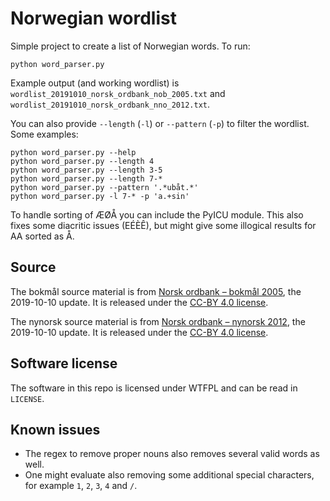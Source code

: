 # Norwegian wordlist

Simple project to create a list of Norwegian words. To run:

    python word_parser.py

Example output (and working wordlist) is `wordlist_20191010_norsk_ordbank_nob_2005.txt` and `wordlist_20191010_norsk_ordbank_nno_2012.txt`.

You can also provide `--length` (`-l`) or `--pattern` (`-p`) to filter the wordlist. Some examples:

    python word_parser.py --help
    python word_parser.py --length 4
    python word_parser.py --length 3-5
    python word_parser.py --length 7-*
    python word_parser.py --pattern '.*ubåt.*'
    python word_parser.py -l 7-* -p 'a.+sin'

To handle sorting of ÆØÅ you can include the PyICU module. This also fixes some diacritic issues (EÉÈÊ), but might give some illogical results for AA sorted as Å.

## Source

The bokmål source material is from [Norsk ordbank – bokmål 2005](https://www.nb.no/sprakbanken/ressurskatalog/oai-nb-no-sbr-5/), the 2019-10-10 update. It is released under the [CC-BY 4.0 license](https://creativecommons.org/licenses/by/4.0/).

The nynorsk source material is from [Norsk ordbank – nynorsk 2012](https://www.nb.no/sprakbanken/ressurskatalog/oai-nb-no-sbr-41/), the 2019-10-10 update. It is released under the [CC-BY 4.0 license](https://creativecommons.org/licenses/by/4.0/).

## Software license

The software in this repo is licensed under WTFPL and can be read in `LICENSE`.

## Known issues

- The regex to remove proper nouns also removes several valid words as well.
- One might evaluate also removing some additional special characters, for example `1`, `2`, `3`, `4` and `/`.
